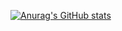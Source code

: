 [![Anurag's GitHub stats](https://github-readme-stats.vercel.app/api?username=MuhammedZhumali)](https://github.com/anuraghazra/github-readme-stats)
